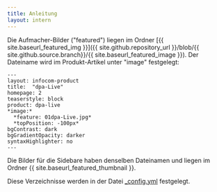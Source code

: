 ```yaml
---
title: Anleitung
layout: intern
---
```

Die Aufmacher-Bilder ("featured") liegen im Ordner [{{ site.baseurl_featured_img }}]({{ site.github.repository_url }}/blob/{{ site.github.source.branch}}/{{ site.baseurl_featured_image }}). Der Dateiname wird im Produkt-Artikel unter "image" festgelegt:

```
---
layout: infocom-product
title:  "dpa-Live"
homepage: 2
teaserstyle: block
product: dpa-live
*image:*
  *feature: 01dpa-Live.jpg*
  *topPosition: -100px*
bgContrast: dark
bgGradientOpacity: darker
syntaxHighlighter: no
---
```

Die Bilder für die Sidebare haben denselben Dateinamen und liegen im Ordner {{ site.baseurl_featured_thumbnail }}.

Diese Verzeichnisse werden in der Datei [_config.yml](https://github.com/martinvirtel/dpa-infocom-faq-website-2/blob/master/_config.yml) festgelegt.

